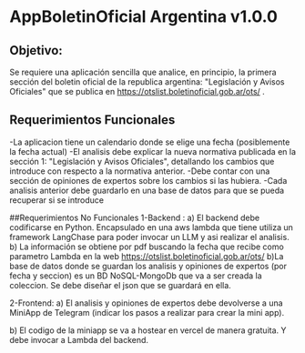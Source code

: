 # AppBoletinOficial Argentina v1.0.0


## Objetivo:
Se requiere una aplicación sencilla que analice, en principio, la primera sección del boletin oficial de la republica argentina: "Legislación y Avisos Oficiales" que se publica en  https://otslist.boletinoficial.gob.ar/ots/ . 

## Requerimientos Funcionales
-La aplicacion tiene un calendario donde se elige una fecha (posiblemente la fecha actual)
-El analisis debe explicar la nueva normativa publicada en la sección 1: "Legislación y Avisos Oficiales",  detallando los cambios que introduce con respecto a la normativa anterior.
-Debe contar con una sección de opiniones de expertos sobre los cambios si las hubiera. 
-Cada analisis anterior debe guardarlo en una base de datos para que se pueda recuperar si se introduce 

##Requerimientos No Funcionales
1-Backend : 
a) El backend debe codificarse en Python. Encapsulado en una aws lambda que tiene utiliza un framework LangChase para poder invocar un LLM y asi realizar el analisis.
b) La información se obtiene por pdf buscando la fecha que recibe como parametro Lambda en la web https://otslist.boletinoficial.gob.ar/ots/
b)La base de datos donde se guardan los analisis y opiniones de expertos (por fecha y seccion) es un BD NoSQL-MongoDb que va a ser creada la coleccion. Se debe diseñar el json que se guardará en ella.


2-Frontend:
a) El analisis y opiniones de expertos debe devolverse a una MiniApp de Telegram (indicar los pasos a realizar para crear la mini app).

b) El codigo de la miniapp se va a hostear en vercel de manera gratuita. Y debe invocar a Lambda del backend.



